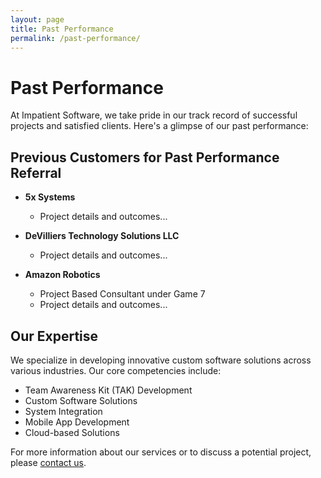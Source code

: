 ```yaml
---
layout: page
title: Past Performance
permalink: /past-performance/
---
```


# Past Performance

At Impatient Software, we take pride in our track record of successful projects and satisfied clients. Here's a glimpse of our past performance:

## Previous Customers for Past Performance Referral

- **5x Systems**
  - Project details and outcomes...

- **DeVilliers Technology Solutions LLC**
  - Project details and outcomes...

- **Amazon Robotics**
  - Project Based Consultant under Game 7
  - Project details and outcomes...

## Our Expertise

We specialize in developing innovative custom software solutions across various industries. Our core competencies include:

- Team Awareness Kit (TAK) Development
- Custom Software Solutions
- System Integration
- Mobile App Development
- Cloud-based Solutions

For more information about our services or to discuss a potential project, please [contact us](/contact).